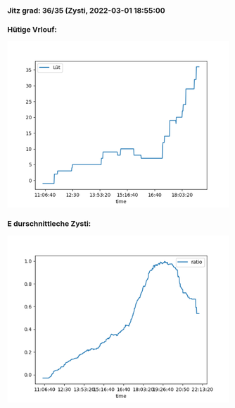 ### Jitz grad: 36/35 (Zysti, 2022-03-01 18:55:00

### Hütige Vrlouf:
![Graph](Today.png)

### E durschnittleche Zysti:
![Graph](Zysti.png)